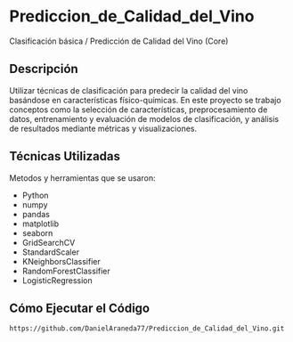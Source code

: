 # Prediccion_de_Calidad_del_Vino
Clasificación básica / Predicción de Calidad del Vino (Core)
## Descripción
Utilizar técnicas de clasificación para predecir la calidad del vino basándose en características físico-químicas. En este proyecto se trabajo conceptos como la selección de características, preprocesamiento de datos, entrenamiento y evaluación de modelos de clasificación, y análisis de resultados mediante métricas y visualizaciones.

## Técnicas Utilizadas
Metodos y herramientas que se usaron:
- Python
- numpy
- pandas
- matplotlib
- seaborn
- GridSearchCV
- StandardScaler
- KNeighborsClassifier
- RandomForestClassifier
- LogisticRegression

## Cómo Ejecutar el Código
```bash
https://github.com/DanielAraneda77/Prediccion_de_Calidad_del_Vino.git
